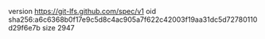 version https://git-lfs.github.com/spec/v1
oid sha256:a6c6368b0f17e9c5d8c4ac905a7f622c42003f19aa31dc5d72780110d29f6e7b
size 2947
